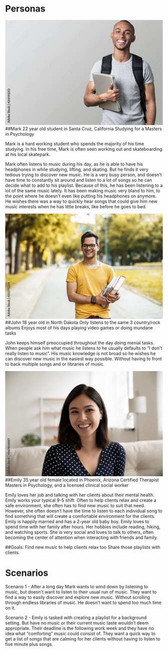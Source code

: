 # Personas

![A picture of Mark](/personas/Mark.jpeg)
##Mark
22 year old student in Santa Cruz, California
Studying for a Masters in Psychology

Mark is a hard working student who spends the majority of his time studying. In his free time, Mark is often seen working out and skateboarding at his local skatepark.

Mark often listens to music during his day, as he is able to have his headphones in while studying, lifting, and skating. But he finds it very tedious trying to discover new music. He is a very busy person, and doesn’t have time to constantly sit around and listen to a lot of songs so he can  decide what to add to his playlist. Because of this, he has been listening to a lot of the same music lately. It has been making music very bland to him, to the point where he doesn’t even like putting his headphones on anymore. He wishes there was a way to quickly hear songs that could give him new music interests when he has little breaks, like before he goes to bed.


![A picture of John](/personas/John.jpeg)
##John
18 year old in North Dakota 
Only listens to the same 3 country/rock albums
Enjoys most of his days playing video games or doing mundane tasks

John keeps himself preoccupied throughout the day doing menial tasks. When people ask him what music he listens to he usually defaults to “I don't really listen to music”. His music knowledge is not broad so he wishes he can discover new music in the easiest way possible. Without having to front to back multiple songs and or libraries of music.


![A picture of Emily](/personas/Emily.jpeg)
##Emily
35 year old female located in Phoenix, Arizona
Certified Therapist
Masters in Psychology, and a licensed clinical social worker

Emily loves her job and talking with her clients about their mental health. Emily works your typical 9-5 shift. Often to help clients relax and create a safe environment, she often has to find new music to suit that need. However, she often doesn’t have the time to listen to each individual song to find something that will create a comfortable environment for the clients. Emily is happily married and has a 2-year old baby boy. 
Emily loves to spend time with her family after hours. Her hobbies include reading, hiking, and watching sports. She is very social and loves to talk to others, often becoming the center of attention when interacting with friends and family. 

##Goals:
Find new music to help clients relax too
Share those playlists with clients


# Scenarios

  Scenario 1 - After a long day Mark wants to wind down by listening to music, but doesn't want to listen to their usual run of music. They want to find a way to easily discover and explore new music. Without scrolling through endless libraries of music. He doesn’t want to spend too much time on it.

  Scenario 2 - Emily is tasked with creating a playlist for a background setting. But have no music or their current music taste wouldn’t deem appropriate. Their deadline is the following work week and they have no idea what “comforting” music could consist of. They want a quick way to get a list of songs that are calming for her clients without having to listen to five minute plus songs.

